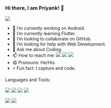 ### Hi there, I am Priyank! 👋

![](https://komarev.com/ghpvc/?username=iamspd&color=blueviolet&style=flat-square)

<!--
**iamspd/iamspd** is a ✨ _special_ ✨ repository because its `README.md` (this file) appears on your GitHub profile.

Here are some ideas to get you started:
-->

- 🔭 I’m currently working on Android.
- 🌱 I’m currently learning Flutter.
- 👯 I’m looking to collaborate on GitHub.
- 🤔 I’m looking for help with Web Development.
- 💬 Ask me about Coding.
- 📫 How to reach me: 
![](https://img.shields.io/badge/-iamspd-blue?style=flat-square&amp;logo=Linkedin&amp;logoColor=white&amp;link=https://www.linkedin.com/in/iamspd/") 
![](https://img.shields.io/badge/-iamspd__-red?style=flat-square&amp;logo=Instagram&amp;logoColor=white&amp;link=https://www.instagram.com/iamspd_")
![](https://img.shields.io/badge/-imthepk-blue?style=flat-square&amp;logo=Linkedin&amp;logoColor=white&amp;link=https://www.linkedin.com/in/imthepk/")
- 😄 Pronouns: He/His.
- ⚡ Fun fact: I capture and code.

Languages and Tools: <br/><br/>
![](https://img.shields.io/badge/-white?style=logo&amp;logo=Android&amp;logoColor=success&amp;")
![](https://img.shields.io/badge/-white?style=logo&amp;logo=Flutter&amp;logoColor=blue&amp;")
![](https://img.shields.io/badge/-white?style=logo&amp;logo=PHP&amp;logoColor=blueviolet&amp;")
![](https://img.shields.io/badge/-white?style=logo&amp;logo=Java&amp;logoColor=red&amp;")

<img src = "https://github-readme-stats.vercel.app/api/top-langs/?username=iamspd&amp;theme=dark&amp;hide_langs_below=1"/>

<img src = "https://github-readme-stats.vercel.app/api?username=iamspd&&show_icons=true&title_color=ffffff&icon_color=bb2acf&text_color=daf7dc&bg_color=151515"/>

